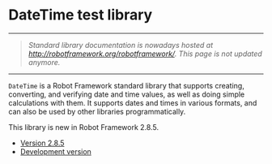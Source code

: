 # DateTime test library #


---


> _Standard library documentation is nowadays hosted at http://robotframework.org/robotframework/. This page is not updated anymore._


---


`DateTime` is a Robot Framework standard library that supports creating, converting, and verifying date and time values, as well as doing simple calculations with them. It supports dates and times in various formats, and can also be used by other libraries programmatically.

This library is new in Robot Framework 2.8.5.

<a href='Hidden comment: doc placefolder'></a>
  * [Version 2.8.5](http://robotframework.googlecode.com/hg/doc/libraries/DateTime.html?r=2.8.5)
  * [Development version](http://robotframework.googlecode.com/hg/doc/libraries/DateTime.html)